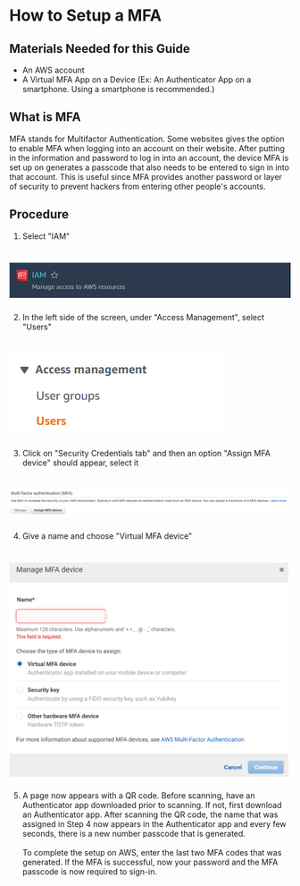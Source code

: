 # How to Setup a MFA

## Materials Needed for this Guide
* An AWS account
* A Virtual MFA App on a Device (Ex: An Authenticator App on a smartphone. Using a smartphone is recommended.)

## What is MFA
MFA stands for Multifactor Authentication. Some websites gives the option to enable MFA when logging into an account on their website. After putting in the information and 
password to log in into an account, the device MFA is set up on generates a passcode that also needs to be entered to sign in into that account. This is useful since
MFA provides another password or layer of security to prevent hackers from entering other people's accounts.

## Procedure
1. Select "IAM"
<html>
     <h1>
        <img style="float: center;" src="/AWS/IAM/Create an MFA/images/1.png" width="750" />
     </h1>
</html> 

2. In the left side of the screen, under "Access Management", select "Users"
<html>
     <h1>
        <img style="float: center;" src="/AWS/IAM/Create an MFA/images/2.png" />
     </h1>
</html> 

3. Click on "Security Credentials tab" and then an option "Assign MFA device" should appear, select it
<html>
     <h1>
        <img style="float: center;" src="/AWS/IAM/Create an MFA/images/3.png" width="1000" />
     </h1>
</html> 

4. Give a name and choose "Virtual MFA device"
<html>
     <h1>
        <img style="float: center;" src="/AWS/IAM/Create an MFA/images/4.png" width="500"/>
     </h1>
</html> 

5. A page now appears with a QR code. Before scanning, have an Authenticator app downloaded prior to scanning. If not, first download an Authenticator app. 
After scanning the QR code, the name that was assigned in Step 4 now appears in the Authenticator app and every few seconds, there is a new number passcode that is generated. <br>  
To complete the setup on AWS, enter the last two MFA codes that was generated. If the MFA is successful, now your password and the MFA passcode is now required to sign-in.
